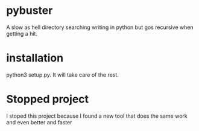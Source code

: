 # pybuster
A slow as hell directory searching writing in python but gos recursive when getting a hit.

# installation
python3 setup.py.
It will take care of the rest.

# Stopped project
I stoped this project because I found a new tool that does the same work and even better and faster
